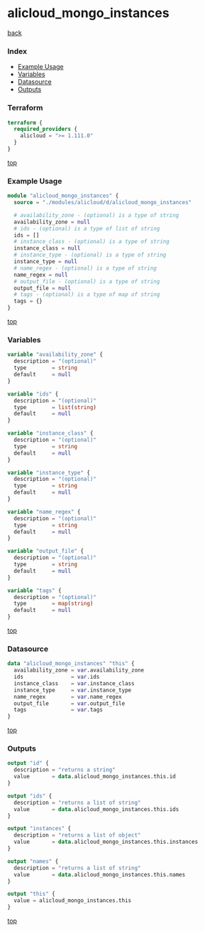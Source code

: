 # alicloud_mongo_instances

[back](../alicloud.md)

### Index

- [Example Usage](#example-usage)
- [Variables](#variables)
- [Datasource](#datasource)
- [Outputs](#outputs)

### Terraform

```terraform
terraform {
  required_providers {
    alicloud = ">= 1.111.0"
  }
}
```

[top](#index)

### Example Usage

```terraform
module "alicloud_mongo_instances" {
  source = "./modules/alicloud/d/alicloud_mongo_instances"

  # availability_zone - (optional) is a type of string
  availability_zone = null
  # ids - (optional) is a type of list of string
  ids = []
  # instance_class - (optional) is a type of string
  instance_class = null
  # instance_type - (optional) is a type of string
  instance_type = null
  # name_regex - (optional) is a type of string
  name_regex = null
  # output_file - (optional) is a type of string
  output_file = null
  # tags - (optional) is a type of map of string
  tags = {}
}
```

[top](#index)

### Variables

```terraform
variable "availability_zone" {
  description = "(optional)"
  type        = string
  default     = null
}

variable "ids" {
  description = "(optional)"
  type        = list(string)
  default     = null
}

variable "instance_class" {
  description = "(optional)"
  type        = string
  default     = null
}

variable "instance_type" {
  description = "(optional)"
  type        = string
  default     = null
}

variable "name_regex" {
  description = "(optional)"
  type        = string
  default     = null
}

variable "output_file" {
  description = "(optional)"
  type        = string
  default     = null
}

variable "tags" {
  description = "(optional)"
  type        = map(string)
  default     = null
}
```

[top](#index)

### Datasource

```terraform
data "alicloud_mongo_instances" "this" {
  availability_zone = var.availability_zone
  ids               = var.ids
  instance_class    = var.instance_class
  instance_type     = var.instance_type
  name_regex        = var.name_regex
  output_file       = var.output_file
  tags              = var.tags
}
```

[top](#index)

### Outputs

```terraform
output "id" {
  description = "returns a string"
  value       = data.alicloud_mongo_instances.this.id
}

output "ids" {
  description = "returns a list of string"
  value       = data.alicloud_mongo_instances.this.ids
}

output "instances" {
  description = "returns a list of object"
  value       = data.alicloud_mongo_instances.this.instances
}

output "names" {
  description = "returns a list of string"
  value       = data.alicloud_mongo_instances.this.names
}

output "this" {
  value = alicloud_mongo_instances.this
}
```

[top](#index)